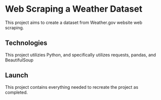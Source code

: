 # Web Scraping a Weather Dataset

This project aims to create a dataset from Weather.gov website web scraping. 

## Technologies

This project utilizies Python, and specifically utilizes requests, pandas, and BeautifulSoup

## Launch

This project contains everything needed to recreate the project as completed.
